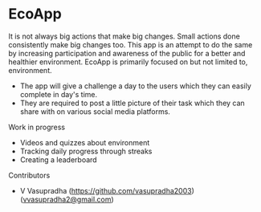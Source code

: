 # EcoApp

It is not always big actions that make big changes.
Small actions done consistently make big changes too.
This app is an attempt to do the same by increasing participation and awareness of the public for a better and healthier environment.
EcoApp is primarily focused on but not limited to,  environment.
- The app will give a challenge a day to the users which they can easily complete in day's time.
- They are required to post a little picture of their task which they can share with on various social media platforms.

Work in progress
 - Videos and quizzes about environment
 - Tracking daily progress through streaks
 - Creating a leaderboard
 
 
 Contributors
  - V Vasupradha (https://github.com/vasupradha2003) (vvasupradha2@gmail.com)

